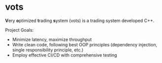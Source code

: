 # vots
**V**ery **o**ptimized **t**rading **s**ystem (vots) is a trading system developed C++.

Project Goals:
- Minimize latency, maximize throughput
- Write clean code, following best OOP principles (dependency injection, single responsibility principle, etc.)
- Employ effective CI/CD with comprehensive testing
